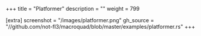 +++
title = "Platformer"
description = ""
weight = 799

[extra]
screenshot = "/images/platformer.png"
gh_source = "//github.com/not-fl3/macroquad/blob/master/examples/platformer.rs"
+++
